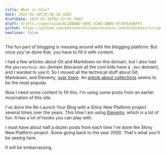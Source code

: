 ```yaml
---
title: What is this?
date: 2023-02-10T19:56:18.426Z
draftDate: 2023-02-10T02:33:55.380Z
draft: drafts://open?uuid=AC2DBABD-5E0C-426D-AB0D-0734FE45BF97
github: https://github.com/pborenstein/pborenstein.com/blob/main/src/posts/ac2dbabd-5e0c-426d-ab0d-0734fe45bf97.md
newlines: false
---
```

The fun part of blogging is messing around with the blogging platform. But once you've done that, you have to fill it with content.
<!-- excerpt -->

I had a few articles about Git and Markdown on this domain, but I also had the `pborenstein.dev` domain (because all the cool kids have a `.dev` domain), and I wanted to use it. So I moved all the technical stuff about Git, Markdown, and Eleventy, [over there](https://pborenstein.dev). An [article about collections](https://pborenstein.dev/posts/collections/) seems to be the most popular.


Now I need some content to fill this. I'm using some posts from an earlier incarnation of this site.

I've done the Re-Launch Your Blog with a Shiny New Platform project several times over the years. This time I am using [Eleventy](https://11ty.dev), which is a lot of fun. It has a lot of hooks you can play with.

I must have about half a dozen posts from each time I've done the Shiny New Platform project. Some going back to the year 2000. That's what you'll be seeing here.

It will be embarrassing.
